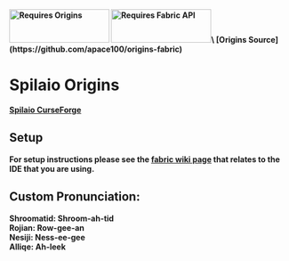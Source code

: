 <p>&nbsp;</p>
<p><strong><a href="https://www.curseforge.com/minecraft/mc-mods/origins"><img src="https://media.discordapp.net/attachments/817078792463187988/831319512464490496/origins_badge.png" alt="Requires Origins" width="180" height="60" /></a> <a href="https://www.curseforge.com/minecraft/mc-mods/fabric-api"><img src="https://i.imgur.com/HabVZJR.png" alt="Requires Fabric API" width="180" height="60" /></a>\
[Origins Source](https://github.com/apace100/origins-fabric)

# Spilaio Origins

[Spilaio CurseForge](https://www.curseforge.com/minecraft/mc-mods/spilaio-origins)

## Setup

For setup instructions please see the [fabric wiki page](https://fabricmc.net/wiki/tutorial:setup) that relates to the IDE that you are using.

## Custom Pronunciation:
Shroomatid: Shroom-ah-tid\
Rojian: Row-gee-an\
Nesiji: Ness-ee-gee\
Alliqe: Ah-leek

